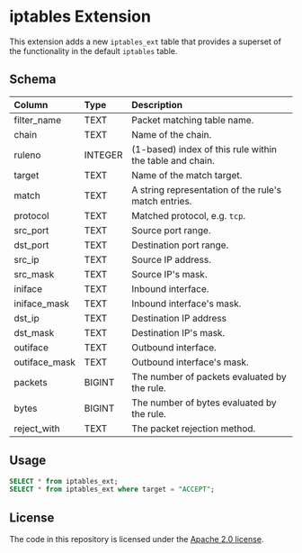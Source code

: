 iptables Extension
==================

This extension adds a new `iptables_ext` table that provides a superset of the
functionality in the default `iptables` table.

## Schema

| Column        | Type    | Description                                              |
|:--------------|:--------|:---------------------------------------------------------|
| filter_name   | TEXT    | Packet matching table name.                              |
| chain         | TEXT    | Name of the chain.                                       |
| ruleno        | INTEGER | (1-based) index of this rule within the table and chain. |
| target        | TEXT    | Name of the match target.                                |
| match         | TEXT    | A string representation of the rule's match entries.     |
| protocol      | TEXT    | Matched protocol, e.g. `tcp`.                            |
| src_port      | TEXT    | Source port range.                                       |
| dst_port      | TEXT    | Destination port range.                                  |
| src_ip        | TEXT    | Source IP address.                                       |
| src_mask      | TEXT    | Source IP's mask.                                        |
| iniface       | TEXT    | Inbound interface.                                       |
| iniface_mask  | TEXT    | Inbound interface's mask.                                |
| dst_ip        | TEXT    | Destination IP address                                   |
| dst_mask      | TEXT    | Destination IP's mask.                                   |
| outiface      | TEXT    | Outbound interface.                                      |
| outiface_mask | TEXT    | Outbound interface's mask.                               |
| packets       | BIGINT  | The number of packets evaluated by the rule.             |
| bytes         | BIGINT  | The number of bytes evaluated by the rule.               |
| reject_with   | TEXT    | The packet rejection method.                             |

## Usage

```sql
SELECT * from iptables_ext;
SELECT * from iptables_ext where target = "ACCEPT";
```

## License

The code in this repository is licensed under the [Apache 2.0 license](../LICENSE).
